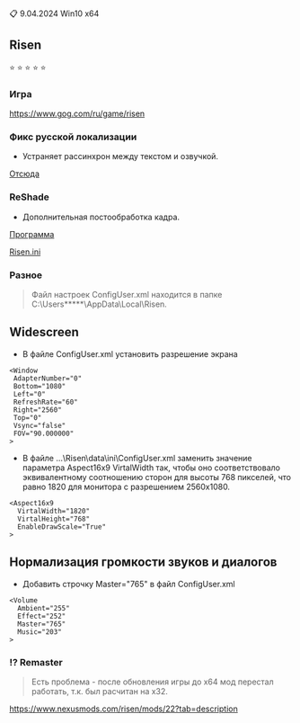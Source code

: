 :clipboard: 9.04.2024 Win10 x64

## Risen

:star: :star: :star: :star: :star:

### Игра

https://www.gog.com/ru/game/risen

### Фикс русской локализации

- Устраняет рассинхрон между текстом и озвучкой.

[Отсюда](https://steamcommunity.com/sharedfiles/filedetails/?id=2404591957)

### ReShade

- Дополнительная постообработка кадра.

[Программа](https://reshade.me/)

[Risen.ini](Risen.ini)

### Разное

> Файл настроек ConfigUser.xml находится в папке C:\Users\*****\AppData\Local\Risen.

## Widescreen

- В файле ConfigUser.xml установить разрешение экрана
```
<Window
 AdapterNumber="0"
 Bottom="1080"
 Left="0"
 RefreshRate="60"
 Right="2560"
 Top="0"
 Vsync="false"
 FOV="90.000000"
>
```
- В файле ...\Risen\data\ini\ConfigUser.xml заменить значение параметра Aspect16x9 VirtalWidth так, чтобы оно соответствовало эквивалентному соотношению сторон для высоты 768 пикселей, что равно 1820 для монитора с разрешением 2560x1080.
```
<Aspect16x9
  VirtalWidth="1820"
  VirtalHeight="768"
  EnableDrawScale="True"
>
```

## Нормализация громкости звуков и диалогов

- Добавить строчку Master="765" в файл ConfigUser.xml

```
<Volume
  Ambient="255"
  Effect="252"
  Master="765"
  Music="203"
>
```

### ⁉️ Remaster

> Есть проблема - после обновления игры до x64 мод перестал работать, т.к. был расчитан на x32.

https://www.nexusmods.com/risen/mods/22?tab=description
